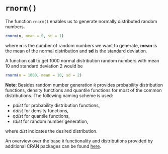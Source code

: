 # `rnorm()`

The function `rnorm()` enables us to generate normally distributed random numbers.


```r
rnorm(n, mean = 0, sd = 1)
```

where **n** is the number of random numbers we want to generate,
**mean** is the mean of the normal distribution and
**sd** is the standard deviation.

A function call to get 1000 normal distribution random numbers with mean 10 and standard deviation 2 would be


```r
rnorm(n = 1000, mean = 10, sd = 2) 
```

**Note**: Besides random number generation `R` provides probability distribution functions, density functions and quantile functions
for most of the common distributions. 
The following naming scheme is used:

- p*dist* for probability distribution functions,
- d*dist* for density functions,
- q*dist* for quantile functions,
- r*dist* for random number generation,

where *dist* indicates the desired distribution. 

An overview over the base `R` functionality and distributions provided by additional CRAN packages can be found
[here](https://cran.r-project.org/web/views/Distributions.html).
